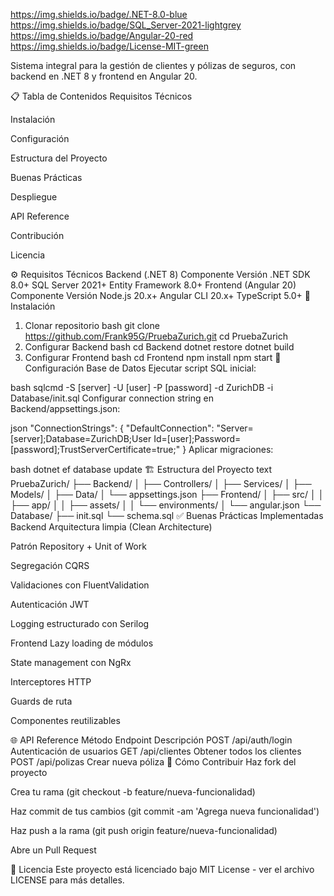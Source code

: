 https://img.shields.io/badge/.NET-8.0-blue
https://img.shields.io/badge/SQL_Server-2021-lightgrey
https://img.shields.io/badge/Angular-20-red
https://img.shields.io/badge/License-MIT-green

Sistema integral para la gestión de clientes y pólizas de seguros, con backend en .NET 8 y frontend en Angular 20.

📋 Tabla de Contenidos
Requisitos Técnicos

Instalación

Configuración

Estructura del Proyecto

Buenas Prácticas

Despliegue

API Reference

Contribución

Licencia

⚙️ Requisitos Técnicos
Backend (.NET 8)
Componente	Versión
.NET SDK	8.0+
SQL Server	2021+
Entity Framework	8.0+
Frontend (Angular 20)
Componente	Versión
Node.js	20.x+
Angular CLI	20.x+
TypeScript	5.0+
🚀 Instalación
1. Clonar repositorio
bash
git clone https://github.com/Frank95G/PruebaZurich.git
cd PruebaZurich
2. Configurar Backend
bash
cd Backend
dotnet restore
dotnet build
3. Configurar Frontend
bash
cd Frontend
npm install
npm start
🔧 Configuración
Base de Datos
Ejecutar script SQL inicial:

bash
sqlcmd -S [server] -U [user] -P [password] -d ZurichDB -i Database/init.sql
Configurar connection string en Backend/appsettings.json:

json
"ConnectionStrings": {
  "DefaultConnection": "Server=[server];Database=ZurichDB;User Id=[user];Password=[password];TrustServerCertificate=true;"
}
Aplicar migraciones:

bash
dotnet ef database update
🏗 Estructura del Proyecto
text
PruebaZurich/
├── Backend/
│   ├── Controllers/
│   ├── Services/
│   ├── Models/
│   ├── Data/
│   └── appsettings.json
├── Frontend/
│   ├── src/
│   │   ├── app/
│   │   ├── assets/
│   │   └── environments/
│   └── angular.json
└── Database/
    ├── init.sql
    └── schema.sql
✅ Buenas Prácticas Implementadas
Backend
Arquitectura limpia (Clean Architecture)

Patrón Repository + Unit of Work

Segregación CQRS

Validaciones con FluentValidation

Autenticación JWT

Logging estructurado con Serilog

Frontend
Lazy loading de módulos

State management con NgRx

Interceptores HTTP

Guards de ruta

Componentes reutilizables

🌐 API Reference
Método	Endpoint	Descripción
POST	/api/auth/login	Autenticación de usuarios
GET	/api/clientes	Obtener todos los clientes
POST	/api/polizas	Crear nueva póliza
🤝 Cómo Contribuir
Haz fork del proyecto

Crea tu rama (git checkout -b feature/nueva-funcionalidad)

Haz commit de tus cambios (git commit -am 'Agrega nueva funcionalidad')

Haz push a la rama (git push origin feature/nueva-funcionalidad)

Abre un Pull Request

📜 Licencia
Este proyecto está licenciado bajo MIT License - ver el archivo LICENSE para más detalles.